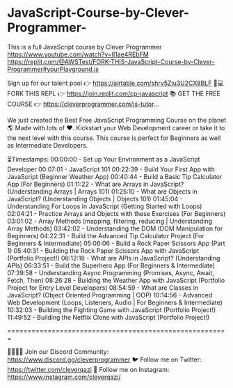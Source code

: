 # JavaScript-Course-by-Clever-Programmer-
This is a full JavaScript course by Clever Programmer
https://www.youtube.com/watch?v=lI1ae4REbFM
https://replit.com/@AWSTest/FORK-THIS-JavaScript-Course-by-Clever-Programmer#yourPlayground.js

Sign up for our talent pool 👉 https://airtable.com/shrv5Zju3U2CX8BLF
👨💻 FORK THIS REPL 👉 https://join.replit.com/cp-javascript
📚 GET THE FREE COURSE 👉 https://cleverprogrammer.com/js-tutor...

We just created the Best Free JavaScript Programming Course on the planet 🌎
Made with lots of ❤️. Kickstart your Web Development career or take it to the next level with this course. This course is perfect for Beginners as well as Intermediate Developers.

⏳Timestamps:
00:00:00 - Set up Your Environment as a JavaScript Developer
00:07:01 - JavaScript 101
00:22:39 - Build Your First App with JavaScript (Beginner Weather App)
00:40:44 - Build a Basic Tip Calculator App (For Beginners)
01:11:22 - What are Arrays in JavaScript? (Understanding Arrays | Arrays 101)
01:25:10 - What are Objects in JavaScript? (Understanding Objects | Objects 101)
01:45:04 - Understanding For Loops in JavaScript (Getting Started with Loops)
02:04:21 - Practice Arrays and Objects with these Exercises (For Beginners)
03:01:02 - Array Methods (mapping, filtering, reducing | Understanding Array Methods)
03:42:02 - Understanding the DOM (DOM Manipulation for Beginners)
04:22:31 - Build the Advanced Tip Calculator Project (For Beginners & Intermediate)
05:06:06 - Build a Rock Paper Scissors App (Part 1)
05:40:31 - Building the Rock Paper Scissors App with JavaScript (Portfolio Project!)
06:12:18 - What are APIs in JavaScript? (Understanding APIs)
06:33:51 - Build the Superhero App (For Beginners & Intermediate)
07:39:58 - Understanding Async Programming (Promises, Async, Await, Fetch, Then)
08:26:28 - Building the Weather App with JavaScript (Portfolio Project for Entry Level Developers)
08:54:59 - What are Classes in JavaScript? (Object Oriented Programming | OOP)
10:14:56 - Advanced Web Development (Loops, Listeners, Audio | For Beginners & Intermediate)
10:32:03 - Building the Fighting Game with JavaScript (Portfolio Project!)
11:49:52 - Building the Netflix Clone with JavaScript (Portfolio Project!)

=======================================================

👨👩👧👦 Join our Discord Community: https://www.discord.gg/cleverprogrammer
🐦 Follow me on Twitter: https://twitter.com/cleverqazi
📸 Follow me on Instagram: https://www.instagram.com/cleverqazi/
